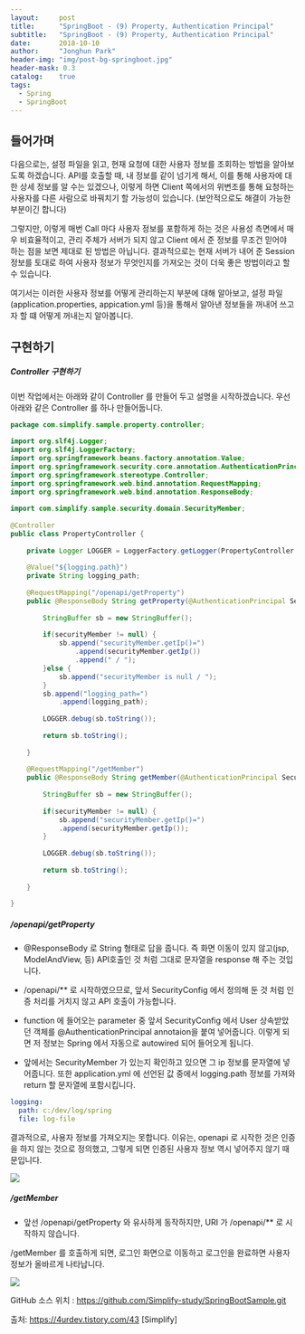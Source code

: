 ```yaml
---
layout:     post
title:      "SpringBoot - (9) Property, Authentication Principal"
subtitle:   "SpringBoot - (9) Property, Authentication Principal"
date:       2018-10-10
author:     "Jonghun Park"
header-img: "img/post-bg-springboot.jpg"
header-mask: 0.3
catalog:    true
tags:
  - Spring
  - SpringBoot
---
```


## 들어가며

다음으로는, 설정 파일을 읽고, 현재 요청에 대한 사용자 정보를 조회하는 방법을 알아보도록 하겠습니다. API를 호출할 때, 내 정보를 같이 넘기게 해서, 이를 통해 사용자에 대한 상세 정보를 알 수는 있겠으나, 이렇게 하면 Client 쪽에서의 위변조를 통해 요청하는 사용자를 다른 사람으로 바꿔치기 할 가능성이 있습니다. (보안적으로도 해결이 가능한 부분이긴 합니다)


그렇지만, 이렇게 매번 Call 마다 사용자 정보를 포함하게 하는 것은 사용성 측면에서 매우 비효율적이고, 관리 주체가 서버가 되지 않고 Client 에서 준 정보를 무조건 믿어야 하는 점을 보면 제대로 된 방법은 아닙니다. 결과적으로는 현재 서버가 내어 준 Session 정보를 토대로 하여 사용자 정보가 무엇인지를 가져오는 것이 더욱 좋은 방법이라고 할 수 있습니다. 

여기서는 이러한 사용자 정보를 어떻게 관리하는지 부분에 대해 알아보고, 설정 파일(application.properties, appication.yml 등)을 통해서 알아낸 정보들을 꺼내어 쓰고자 할 떄 어떻게 꺼내는지 알아봅니다.

## 구현하기

##### Controller 구현하기

이번 작업에서는 아래와 같이 Controller 를 만들어 두고 설명을 시작하겠습니다. 우선 아래와 같은 Controller 를 하나 만들어둡니다.

```java
package com.simplify.sample.property.controller;
 
import org.slf4j.Logger;
import org.slf4j.LoggerFactory;
import org.springframework.beans.factory.annotation.Value;
import org.springframework.security.core.annotation.AuthenticationPrincipal;
import org.springframework.stereotype.Controller;
import org.springframework.web.bind.annotation.RequestMapping;
import org.springframework.web.bind.annotation.ResponseBody;
 
import com.simplify.sample.security.domain.SecurityMember;
 
@Controller
public class PropertyController {
 
    private Logger LOGGER = LoggerFactory.getLogger(PropertyController.class);
    
    @Value("${logging.path}")
    private String logging_path;
    
    @RequestMapping("/openapi/getProperty")
    public @ResponseBody String getProperty(@AuthenticationPrincipal SecurityMember securityMember) {
        
        StringBuffer sb = new StringBuffer();
        
        if(securityMember != null) {
            sb.append("securityMember.getIp()=")
                .append(securityMember.getIp())
                .append(" / ");
        }else {
            sb.append("securityMember is null / ");
        }
        sb.append("logging_path=")
            .append(logging_path);
        
        LOGGER.debug(sb.toString());
        
        return sb.toString();
        
    }
    
    @RequestMapping("/getMember")
    public @ResponseBody String getMember(@AuthenticationPrincipal SecurityMember securityMember) {
        
        StringBuffer sb = new StringBuffer();
        
        if(securityMember != null) {
            sb.append("securityMember.getIp()=")
            .append(securityMember.getIp());
        }
        
        LOGGER.debug(sb.toString());
        
        return sb.toString();
        
    }
    
}
```

##### /openapi/getProperty

- @ResponseBody 로 String 형태로 답을 줍니다. 즉 화면 이동이 있지 않고(jsp, ModelAndView, 등) API호출인 것 처럼 그대로 문자열을 response 해 주는 것입니다. 
  
- /openapi/** 로 시작하였으므로, 앞서 SecurityConfig 에서 정의해 둔 것 처럼 인증 처리를 거치지 않고 API 호출이 가능합니다. 
  
- function 에 들어오는 parameter 중 앞서 SecurityConfig 에서 User 상속받았던 객체를 @AuthenticationPrincipal annotaion을 붙여 넣어줍니다. 이렇게 되면 저 정보는 Spring 에서 자동으로 autowired 되어 들어오게 됩니다.
  
- 앞에서는 SecurityMember 가 있는지 확인하고 있으면 그 ip 정보를 문자열에 넣어줍니다. 또한 application.yml 에 선언된 값 중에서 logging.path 정보를 가져와 return 할 문자열에 포함시킵니다. 


```yml
logging:
  path: c:/dev/log/spring
  file: log-file  
```

결과적으로, 사용자 정보를 가져오지는 못합니다. 이유는, openapi 로 시작한 것은 인증을 하지 않는 것으로 정의했고, 그렇게 되면 인증된 사용자 정보 역시 넣어주지 않기 때문입니다. 

![](/blog/img/post/2018-10-10-spring-boot-09-property-auth-principal/spring-boot-09-property-auth-principal-00001.png)

##### /getMember

- 앞선 /openapi/getProperty 와 유사하게 동작하지만, URI 가 /openapi/** 로 시작하지 않습니다. 

/getMember 를 호출하게 되면, 로그인 화면으로 이동하고 로그인을 완료하면 사용자 정보가 올바르게 나타납니다. 

![](/blog/img/post/2018-10-10-spring-boot-09-property-auth-principal/spring-boot-09-property-auth-principal-00002.png)


GitHub 소스 위치 : https://github.com/Simplify-study/SpringBootSample.git

출처: https://4urdev.tistory.com/43 [Simplify]
